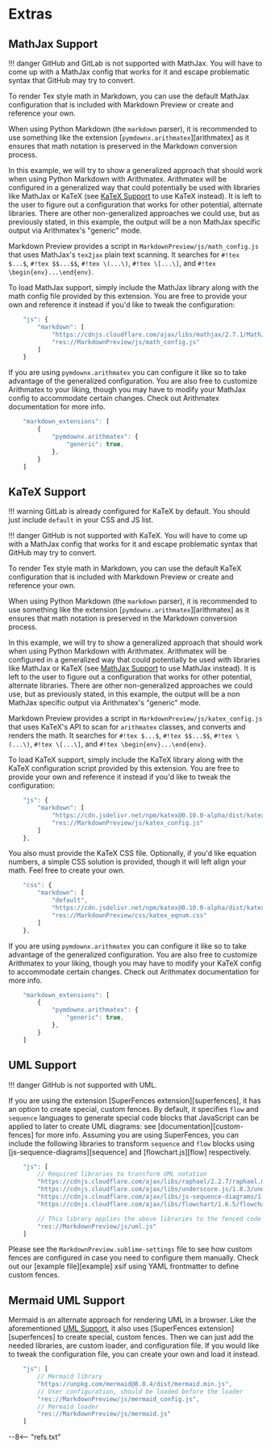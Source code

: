 # Extras

## MathJax Support

!!! danger
    GitHub and GitLab is not supported with MathJax. You will have to come up with a MathJax config that works for it
    and escape problematic syntax that GitHub may try to convert.

To render Tex style math in Markdown, you can use the default MathJax configuration that is included with Markdown
Preview or create and reference your own.

When using Python Markdown (the `markdown` parser), it is recommended to use something like the extension
[`pymdownx.arithmatex`][arithmatex] as it ensures that math notation is preserved in the Markdown conversion process.

In this example, we will try to show a generalized approach that should work when using Python Markdown with Arithmatex.
Arithmatex will be configured in a generalized way that could potentially be used with libraries like MathJax or KaTeX
(see [KaTeX Support](#katex-support) to use KaTeX instead).  It is left to the user to figure out a configuration that
works for other potential, alternate libraries. There are other non-generalized approaches we could use, but as
previously stated, in this example, the output will be a non MathJax specific output via Arithmatex's "generic" mode.

Markdown Preview provides a script in `MarkdownPreview/js/math_config.js` that uses MathJax's `tex2jax` plain text
scanning. It searches for `#!tex $...$`, `#!tex $$...$$`, `#!tex \(...\)`, `#!tex \[...\]`, and
`#!tex \begin{env}...\end{env}`.

To load MathJax support, simply include the MathJax library along with the math config file provided by this extension.
You are free to provide your own and reference it instead if you'd like to tweak the configuration:

```js
    "js": {
        "markdown": [
            "https://cdnjs.cloudflare.com/ajax/libs/mathjax/2.7.1/MathJax.js",
            "res://MarkdownPreview/js/math_config.js"
        ]
    }
```

If you are using `pymdownx.arithmatex` you can configure it like so to take advantage of the generalized configuration.
You are also free to customize Arithmatex to your liking, though you may have to modify your MathJax config to
accommodate certain changes. Check out Arithmatex documentation for more info.

```js
    "markdown_extensions": [
        {
            "pymdownx.arithmatex": {
                "generic": true,
            },
        }
    ]
```

## KaTeX Support

!!! warning
    GitLab is already configured for KaTeX by default. You should just include `default` in your CSS and JS list.

!!! danger
    GitHub is not supported with KaTeX. You will have to come up with a MathJax config that works for it and escape
    problematic syntax that GitHub may try to convert.

To render Tex style math in Markdown, you can use the default KaTeX configuration that is included with Markdown Preview
or create and reference your own.

When using Python Markdown (the `markdown` parser), it is recommended to use something like the extension
[`pymdownx.arithmatex`][arithmatex] as it ensures that math notation is preserved in the Markdown conversion process.

In this example, we will try to show a generalized approach that should work when using Python Markdown with Arithmatex.
Arithmatex will be configured in a generalized way that could potentially be used with libraries like MathJax or KaTeX
(see [MathJax Support](#mathjax-support) to use MathJax instead).  It is left to the user to figure out a configuration
that works for other potential, alternate libraries. There are other non-generalized approaches we could use, but as
previously stated, in this example, the output will be a non MathJax specific output via Arithmatex's "generic" mode.

Markdown Preview provides a script in `MarkdownPreview/js/katex_config.js` that uses KaTeX's API to scan for
`arithmatex` classes, and converts and renders the math. It searches for `#!tex $...$`, `#!tex $$...$$`,
`#!tex \(...\)`, `#!tex \[...\]`, and `#!tex \begin{env}...\end{env}`.

To load KaTeX support, simply include the KaTeX library along with the KaTeX configuration script provided by this
extension. You are free to provide your own and reference it instead if you'd like to tweak the configuration:

```js
    "js": {
        "markdown": [
            "https://cdn.jsdelivr.net/npm/katex@0.10.0-alpha/dist/katex.min.js",
            "res://MarkdownPreview/js/katex_config.js"
        ]
    },
```

You also must provide the KaTeX CSS file. Optionally, if you'd like equation numbers, a simple CSS solution is provided,
though it will left align your math.  Feel free to create your own.

```js
    "css": {
        "markdown": [
            "default",                                                            // <- The default Markdown CSS.
            "https://cdn.jsdelivr.net/npm/katex@0.10.0-alpha/dist/katex.min.css", // <- KaTeX CSS
            "res://MarkdownPreview/css/katex_eqnum.css"                           // <- Optional equation numbering CSS
        ]
    },
```

If you are using `pymdownx.arithmatex` you can configure it like so to take advantage of the generalized configuration.
You are also free to customize Arithmatex to your liking, though you may have to modify your KaTeX config to accommodate
certain changes. Check out Arithmatex documentation for more info.

```js
    "markdown_extensions": [
        {
            "pymdownx.arithmatex": {
                "generic": true,
            },
        }
    ]
```

## UML Support

!!! danger
    GitHub is not supported with UML.

If you are using the extension [SuperFences extension][superfences], it has an option to create special, custom fences.
By default, it specifies `flow` and `sequence` languages to generate special code blocks that JavaScript can be applied
to later to create UML diagrams: see [documentation][custom-fences] for more info. Assuming you are using SuperFences,
you can include the following libraries to transform `sequence` and `flow` blocks using [js-sequence-diagrams][sequence]
and [flowchart.js][flow] respectively.

```js
    "js": [
        // Required libraries to transform UML notation
        "https://cdnjs.cloudflare.com/ajax/libs/raphael/2.2.7/raphael.min.js",
        "https://cdnjs.cloudflare.com/ajax/libs/underscore.js/1.8.3/underscore-min.js",
        "https://cdnjs.cloudflare.com/ajax/libs/js-sequence-diagrams/1.0.6/sequence-diagram-min.js",
        "https://cdnjs.cloudflare.com/ajax/libs/flowchart/1.6.5/flowchart.min.js",

        // This library applies the above libraries to the fenced code blocks `flow` and `sequence`.
        "res://MarkdownPreview/js/uml.js"
    ]
```

Please see the `MarkdownPreview.sublime-settings` file to see how custom fences are configured in case you need to
configure them manually. Check out our [example file][example] xsif using YAML frontmatter to define custom fences.

## Mermaid UML Support

Mermaid is an alternate approach for rendering UML in a browser. Like the aforementioned [UML Support](#uml-support), it
also uses [SuperFences extension][superfences] to create special, custom fences. Then we can just add the needed
libraries, are custom loader, and configuration file. If you would like to tweak the configuration file, you can create
your own and load it instead.

```js
    "js": [
        // Mermaid library
        "https://unpkg.com/mermaid@8.8.4/dist/mermaid.min.js",
        // User configuration, should be loaded before the loader
        "res://MarkdownPreview/js/mermaid_config.js",
        // Mermaid loader
        "res://MarkdownPreview/js/mermaid.js"
    ]
````

--8<-- "refs.txt"
